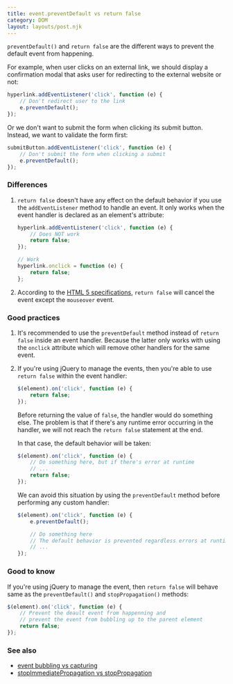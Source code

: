 ```yaml
---
title: event.preventDefault vs return false
category: DOM
layout: layouts/post.njk
---
```


`preventDefault()` and `return false` are the different ways to prevent the default event from happening.

For example, when user clicks on an external link, we should display a confirmation modal that asks user for redirecting to the external website or not:

```js
hyperlink.addEventListener('click', function (e) {
    // Don't redirect user to the link
    e.preventDefault();
});
```

Or we don't want to submit the form when clicking its submit button. Instead, we want to validate the form first:

```js
submitButton.addEventListener('click', function (e) {
    // Don't submit the form when clicking a submit
    e.preventDefault();
});
```

### Differences

1. `return false` doesn't have any effect on the default behavior if you use the `addEventListener` method to handle an event.
   It only works when the event handler is declared as an element's attribute:

    ```js
    hyperlink.addEventListener('click', function (e) {
        // Does NOT work
        return false;
    });

    // Work
    hyperlink.onclick = function (e) {
        return false;
    };
    ```

2. According to the [HTML 5 specifications](https://www.w3.org/TR/2017/REC-html52-20171214/webappapis.html#the-event-handler-processing-algorithm), `return false` will cancel the event except the `mouseover` event.

### Good practices

1. It's recommended to use the `preventDefault` method instead of `return false` inside an event handler.
   Because the latter only works with using the `onclick` attribute which will remove other handlers for the same event.

2. If you're using jQuery to manage the events, then you're able to use `return false` within the event handler:

    ```js
    $(element).on('click', function (e) {
        return false;
    });
    ```

    Before returning the value of `false`, the handler would do something else. The problem is that if there's any runtime error occurring in the handler, we will not reach the `return false` statement at the end.

    In that case, the default behavior will be taken:

    ```js
    $(element).on('click', function (e) {
        // Do something here, but if there's error at runtime
        // ...
        return false;
    });
    ```

    We can avoid this situation by using the `preventDefault` method before performing any custom handler:

    ```js
    $(element).on('click', function (e) {
        e.preventDefault();

        // Do something here
        // The default behavior is prevented regardless errors at runtime
        // ...
    });
    ```

### Good to know

If you're using jQuery to manage the event, then `return false` will behave same as the `preventDefault()` and `stopPropagation()` methods:

```js
$(element).on('click', function (e) {
    // Prevent the deault event from happenning and
    // prevent the event from bubbling up to the parent element
    return false;
});
```

### See also

-   [event bubbling vs capturing](/event-bubbling-vs-capturing)
-   [stopImmediatePropagation vs stopPropagation](/stop-immediate-propagation-vs-stop-propagation)
